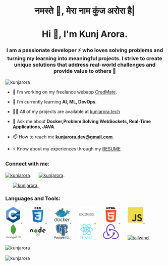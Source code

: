 <h1 align="center">नमस्ते 🙏, मेरा नाम कुंज अरोरा है|</h1>
<h1 align="center">Hi 👋, I'm Kunj Arora.</h1>
<h3 align="center">I am a passionate developer ⚡ who loves solving problems and turning my learning into meaningful projects. I strive to create unique solutions that address real-world challenges and provide value to others 🌱</h3>

<p align="left"> <img src="https://komarev.com/ghpvc/?username=kunjarora23&label=Profile%20views&color=0e75b6&style=flat" alt="kunjarora" /> </p>

- 🔭 I’m working on my freelance webapp  [CredMate](https://creata-omega.vercel.app/).

- 🌱 I’m currently learning **AI, ML, DevOps**.

- 👨‍💻 All of my projects are available at [kunjarora.tech](https://www.kunjarora.tech)

- 💬 Ask me about **Docker,Problem Solving WebSockets, Real-Time Applications, JAVA**.

- 📫 How to reach me **kunjarora.dev@gmail.com**.

- ⚡ Know about my experiences through my [RESUME](https://drive.google.com/file/d/1dmxy2p5tA6fvg5XbiNaNIceS_WqyOXIY/view?usp=drive_link)

<h3 align="left">Connect with me:</h3>
<p align="left">
  <a href="https://x.com/kunjarora23" target="blank">
    <img align="center" src="https://raw.githubusercontent.com/rahuldkjain/github-profile-readme-generator/master/src/images/icons/Social/twitter.svg" alt="kunjarora" height="50" width="50" />
  </a>&nbsp;&nbsp;&nbsp;&nbsp;&nbsp;
  <a href="https://linkedin.com/in/kunjarora223" target="blank">
    <img align="center" src="https://raw.githubusercontent.com/rahuldkjain/github-profile-readme-generator/master/src/images/icons/Social/linked-in-alt.svg" alt="kunjarora" height="50" width="50" />
  </a>&nbsp;&nbsp;&nbsp;&nbsp;&nbsp;
  
  </a>&nbsp;&nbsp;&nbsp;&nbsp;&nbsp;
  <a href="https://www.leetcode.com/kunjarora23" target="blank">
    <img align="center" src="https://raw.githubusercontent.com/rahuldkjain/github-profile-readme-generator/master/src/images/icons/Social/leet-code.svg" alt="kunjarora" height="50" width="50" />
  </a>&nbsp;&nbsp;&nbsp;&nbsp;&nbsp;
</p>

<h3 align="left">Languages and Tools:</h3>
<p align="left"> 
  <!-- <a href="https://aws.amazon.com" target="_blank" rel="noreferrer"> 
    <img src="https://raw.githubusercontent.com/devicons/devicon/master/icons/amazonwebservices/amazonwebservices-original-wordmark.svg" alt="aws" width="50" height="50"/> 
  </a>&nbsp;&nbsp;&nbsp;&nbsp;&nbsp;  -->
  <a href="https://www.w3schools.com/java/" target="_blank" rel="noreferrer"> 
    <img src="https://raw.githubusercontent.com/devicons/devicon/master/icons/cplusplus/cplusplus-original.svg" alt="cplusplus" width="50" height="50"/> 
  </a>&nbsp;&nbsp;&nbsp;&nbsp;&nbsp; 
  <a href="https://www.w3schools.com/css/" target="_blank" rel="noreferrer"> 
    <img src="https://raw.githubusercontent.com/devicons/devicon/master/icons/css3/css3-original-wordmark.svg" alt="css3" width="50" height="50"/> 
  </a>&nbsp;&nbsp;&nbsp;&nbsp;&nbsp; 
  <a href="https://www.docker.com/" target="_blank" rel="noreferrer"> 
    <img src="https://raw.githubusercontent.com/devicons/devicon/master/icons/docker/docker-original-wordmark.svg" alt="docker" width="50" height="50"/> 
  </a>&nbsp;&nbsp;&nbsp;&nbsp;&nbsp; 
  <a href="https://expressjs.com" target="_blank" rel="noreferrer"> 
    <img src="https://raw.githubusercontent.com/devicons/devicon/master/icons/express/express-original-wordmark.svg" alt="express" width="50" height="50"/> 
  </a>&nbsp;&nbsp;&nbsp;&nbsp;&nbsp; 
  <!-- <a href="https://firebase.google.com/" target="_blank" rel="noreferrer"> 
    <img src="https://www.vectorlogo.zone/logos/firebase/firebase-icon.svg" alt="firebase" width="50" height="50"/> 
  </a>&nbsp;&nbsp;&nbsp;&nbsp;&nbsp;  -->
  <a href="https://www.w3.org/html/" target="_blank" rel="noreferrer"> 
    <img src="https://raw.githubusercontent.com/devicons/devicon/master/icons/html5/html5-original-wordmark.svg" alt="html5" width="50" height="50"/> 
  </a>&nbsp;&nbsp;&nbsp;&nbsp;&nbsp; 
  <a href="https://developer.mozilla.org/en-US/docs/Web/JavaScript" target="_blank" rel="noreferrer"> 
    <img src="https://raw.githubusercontent.com/devicons/devicon/master/icons/javascript/javascript-original.svg" alt="javascript" width="50" height="50"/> 
  </a>&nbsp;&nbsp;&nbsp;&nbsp;&nbsp; 
  <a href="https://www.mongodb.com/" target="_blank" rel="noreferrer"> 
    <img src="https://raw.githubusercontent.com/devicons/devicon/master/icons/mongodb/mongodb-original-wordmark.svg" alt="mongodb" width="50" height="50"/> 
  </a>&nbsp;&nbsp;&nbsp;&nbsp;&nbsp; 
  <a href="https://nodejs.org" target="_blank" rel="noreferrer"> 
    <img src="https://raw.githubusercontent.com/devicons/devicon/master/icons/nodejs/nodejs-original-wordmark.svg" alt="nodejs" width="50" height="50"/> 
  </a>&nbsp;&nbsp;&nbsp;&nbsp;&nbsp; 
  <a href="https://www.postgresql.org" target="_blank" rel="noreferrer"> 
    <img src="https://raw.githubusercontent.com/devicons/devicon/master/icons/postgresql/postgresql-original-wordmark.svg" alt="postgresql" width="50" height="50"/> 
  </a>&nbsp;&nbsp;&nbsp;&nbsp;&nbsp; 
  <a href="https://reactjs.org/" target="_blank" rel="noreferrer"> 
    <img src="https://raw.githubusercontent.com/devicons/devicon/master/icons/react/react-original-wordmark.svg" alt="react" width="50" height="50"/> 
  </a>&nbsp;&nbsp;&nbsp;&nbsp;&nbsp; 
  <a href="https://redux.js.org" target="_blank" rel="noreferrer"> 
    <img src="https://raw.githubusercontent.com/devicons/devicon/master/icons/redux/redux-original.svg" alt="redux" width="50" height="50"/> 
  </a>&nbsp;&nbsp;&nbsp;&nbsp;&nbsp; 
  <a href="https://tailwindcss.com/" target="_blank" rel="noreferrer"> 
    <img src="https://www.vectorlogo.zone/logos/tailwindcss/tailwindcss-icon.svg" alt="tailwind" width="50" height="50"/> 
  </a>&nbsp;&nbsp;&nbsp;&nbsp;&nbsp; 
</p>

<p><img align="center" src="https://github-readme-stats.vercel.app/api/top-langs?username=kunjarora23&show_icons=true&locale=en&layout=compact" alt="kunjarora" /></p>

<p><img align="center" src="https://github-readme-streak-stats.herokuapp.com/?user=kunjarora23&" alt="kunjarora" /></p>
